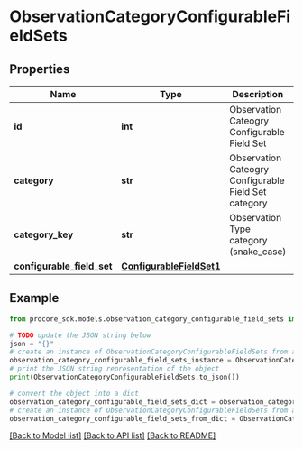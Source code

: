 # ObservationCategoryConfigurableFieldSets


## Properties

Name | Type | Description | Notes
------------ | ------------- | ------------- | -------------
**id** | **int** | Observation Cateogry Configurable Field Set | 
**category** | **str** | Observation Cateogry Configurable Field Set category | 
**category_key** | **str** | Observation Type category (snake_case) | [optional] 
**configurable_field_set** | [**ConfigurableFieldSet1**](ConfigurableFieldSet1.md) |  | 

## Example

```python
from procore_sdk.models.observation_category_configurable_field_sets import ObservationCategoryConfigurableFieldSets

# TODO update the JSON string below
json = "{}"
# create an instance of ObservationCategoryConfigurableFieldSets from a JSON string
observation_category_configurable_field_sets_instance = ObservationCategoryConfigurableFieldSets.from_json(json)
# print the JSON string representation of the object
print(ObservationCategoryConfigurableFieldSets.to_json())

# convert the object into a dict
observation_category_configurable_field_sets_dict = observation_category_configurable_field_sets_instance.to_dict()
# create an instance of ObservationCategoryConfigurableFieldSets from a dict
observation_category_configurable_field_sets_from_dict = ObservationCategoryConfigurableFieldSets.from_dict(observation_category_configurable_field_sets_dict)
```
[[Back to Model list]](../README.md#documentation-for-models) [[Back to API list]](../README.md#documentation-for-api-endpoints) [[Back to README]](../README.md)



